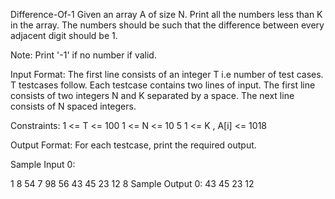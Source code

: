 Difference-Of-1
Given an array A of size N. Print all the numbers less than K in the array. The numbers should be such that the difference between every adjacent digit should be 1.

Note: Print '-1' if no number if valid.

Input Format: The first line consists of an integer T i.e number of test cases. T testcases follow. Each testcase contains two lines of input. The first line consists of two integers N and K separated by a space. The next line consists of N spaced integers.

Constraints: 1 <= T <= 100 1 <= N <= 10 5 1 <= K , A[i] <= 1018

Output Format: For each testcase, print the required output.

Sample Input 0:

1
8 54
7 98 56 43 45 23 12 8
Sample Output 0:
43 45 23 12
